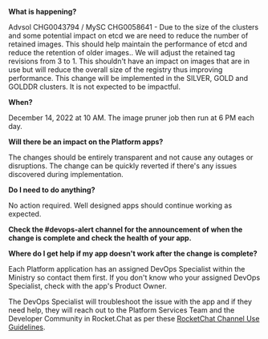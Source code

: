 **What is happening?**

Advsol CHG0043794 / MySC CHG0058641 - Due to the size of the clusters and some potential impact on etcd we are need to reduce the number of retained images. This should help maintain the performance of etcd and reduce the retention of older images.. We will adjust the retained tag revisions from 3 to 1. This shouldn't have an impact on images that are in use but will reduce the overall size of the registry thus improving performance. This change will be implemented in the SILVER, GOLD and GOLDDR clusters. It is not expected to be impactful.

**When?**

December 14, 2022 at 10 AM. The image pruner job then run at 6 PM each day.

**Will there be an impact on the Platform apps?**

The changes should be entirely transparent and not cause any outages or disruptions. The change can be quickly reverted if there's any issues discovered during implementation.

**Do I need to do anything?**

No action required. Well designed apps should continue working as expected.

**Check the #devops-alert channel for the announcement of when the change is complete and check the health of your app.**

**Where do I get help if my app doesn't work after the change is complete?**

Each Platform application has an assigned DevOps Specialist within the Ministry so contact them first. If you don't know who your assigned DevOps Specialist, check with the app's Product Owner.

The DevOps Specialist will troubleshoot the issue with the app and if they need help, they will reach out to the Platform Services Team and the Developer Community in Rocket.Chat as per these [RocketChat Channel Use Guidelines](
https://developer.gov.bc.ca/Getting-human-support-for-issues-not-covered-by-devops-requests).
